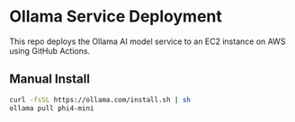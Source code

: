 # Ollama Service Deployment

This repo deploys the Ollama AI model service to an EC2 instance on AWS using GitHub Actions.

## Manual Install

```bash
curl -fsSL https://ollama.com/install.sh | sh
ollama pull phi4-mini

